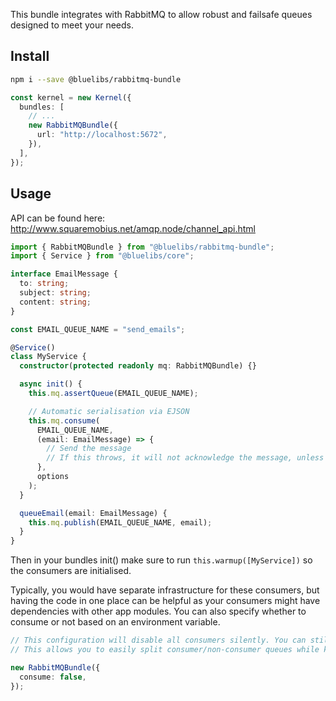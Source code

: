 This bundle integrates with RabbitMQ to allow robust and failsafe queues designed to meet your needs.

## Install

```bash
npm i --save @bluelibs/rabbitmq-bundle
```

```ts
const kernel = new Kernel({
  bundles: [
    // ...
    new RabbitMQBundle({
      url: "http://localhost:5672",
    }),
  ],
});
```

## Usage

API can be found here: http://www.squaremobius.net/amqp.node/channel_api.html

```ts
import { RabbitMQBundle } from "@bluelibs/rabbitmq-bundle";
import { Service } from "@bluelibs/core";

interface EmailMessage {
  to: string;
  subject: string;
  content: string;
}

const EMAIL_QUEUE_NAME = "send_emails";

@Service()
class MyService {
  constructor(protected readonly mq: RabbitMQBundle) {}

  async init() {
    this.mq.assertQueue(EMAIL_QUEUE_NAME);

    // Automatic serialisation via EJSON
    this.mq.consume(
      EMAIL_QUEUE_NAME,
      (email: EmailMessage) => {
        // Send the message
        // If this throws, it will not acknowledge the message, unless you have noAck: true
      },
      options
    );
  }

  queueEmail(email: EmailMessage) {
    this.mq.publish(EMAIL_QUEUE_NAME, email);
  }
}
```

Then in your bundles init() make sure to run `this.warmup([MyService])` so the consumers are initialised.

Typically, you would have separate infrastructure for these consumers, but having the code in one place can be helpful as your consumers might have dependencies with other app modules. You can also specify whether to consume or not based on an environment variable.

```ts
// This configuration will disable all consumers silently. You can still add consumers, but they will not work.
// This allows you to easily split consumer/non-consumer queues while keeping the code close to each other.

new RabbitMQBundle({
  consume: false,
});
```
